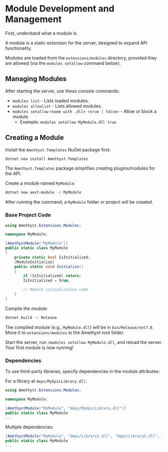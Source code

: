 # Module Development and Management

First, understand what a module is.

A module is a static extension for the server, designed to expand API functionality.

Modules are loaded from the `extensions/modules` directory, provided they are allowed (via the `modules setallow` command below).

## Managing Modules

After starting the server, use these console commands:
- `modules list` - Lists loaded modules.
- `modules allowlist` - Lists allowed modules.
- `modules setallow` `<name with .dll> <true | false>` - Allow or block a module.
  - Example: `modules setallow MyModule.dll true`

## Creating a Module
Install the `Amethyst.Templates` NuGet package first:
```bash
dotnet new install Amethyst.Templates
```

The `Amethyst.Templates` package simplifies creating plugins/modules for the API.

Create a module named `MyModule`:
```bash
dotnet new aext-module -n MyModule
```

After running the command, a `MyModule` folder or project will be created.

### Base Project Code
```cs
using Amethyst.Extensions.Modules;

namespace MyModule;

[AmethystModule("MyModule")]
public static class MyModule
{
    private static bool IsInitialized;
    [ModuleInitialize]
    public static void Initialize()
    {
        if (IsInitialized) return;
        IsInitialized = true;

        // Module initialization code
    }
}
```

Compile the module:
```bash
dotnet build -c Release
```

The compiled module (e.g., `MyModule.dll`) will be in `bin/Release/net7.0`. Move it to `extensions/modules` in the Amethyst root folder.

Start the server, run `/modules setallow MyModule.dll`, and reload the server. Your first module is now running!

### Dependencies
To use third-party libraries, specify dependencies in the module attributes:

For a library at `deps/MyEpicLibrary.dll`:
```cs
using Amethyst.Extensions.Modules;

namespace MyModule;

[AmethystModule("MyModule", "deps/MyEpicLibrary.dll")]
public static class MyModule
...
```

Multiple dependencies:
```cs
[AmethystModule("MyModule", "deps/Library1.dll", "deps/Library2.dll", "deps/Library3.dll")]
public static class MyModule
...
```